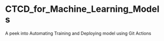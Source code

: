 # CTCD_for_Machine_Learning_Models
A peek into Automating Training and Deploying model using Git Actions 
